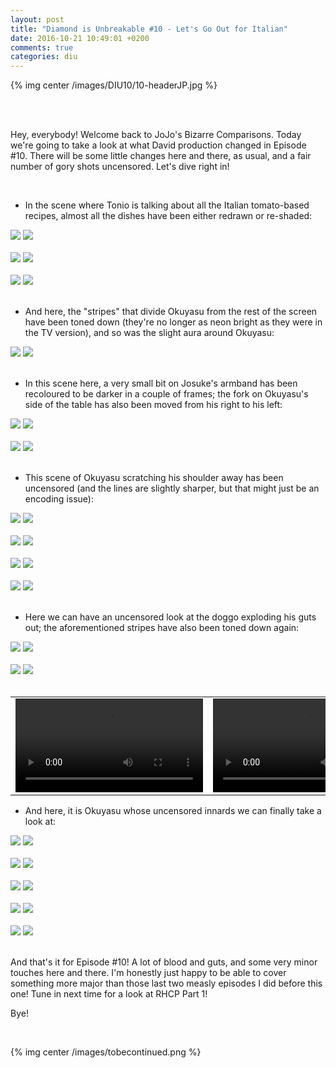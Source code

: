 ```yaml
---
layout: post
title: "Diamond is Unbreakable #10 - Let's Go Out for Italian"
date: 2016-10-21 10:49:01 +0200
comments: true
categories: diu
---
```


{% img center /images/DIU10/10-headerJP.jpg %}
<!-- more -->

<br>
<br>

Hey, everybody! Welcome back to JoJo's Bizarre Comparisons. Today we're going to take a look at what David production changed in Episode #10. There will be some little changes here and there, as usual, and a fair number of gory shots uncensored. Let's dive right in!

<br>

- In the scene where Tonio is talking about all the Italian tomato-based recipes, almost all the dishes have been either redrawn or re-shaded:

<div id="container1" class="twentytwenty-container">
 <img src="./../images/DIU10/tv-10152.jpg" />
 <img src="./../images/DIU10/bd-10152.jpg" />
</div>

<br>

<div id="container1" class="twentytwenty-container">
 <img src="./../images/DIU10/tv-10207.jpg" />
 <img src="./../images/DIU10/bd-10207.jpg" />
</div>

<br>

<div id="container1" class="twentytwenty-container">
 <img src="./../images/DIU10/tv-10270.jpg" />
 <img src="./../images/DIU10/bd-10270.jpg" />
</div>

<br>

- And here, the "stripes" that divide Okuyasu from the rest of the screen have been toned down (they're no longer as neon bright as they were in the TV version), and so was the slight aura around Okuyasu:

<div id="container1" class="twentytwenty-container">
 <img src="./../images/DIU10/tv-11910.jpg" />
 <img src="./../images/DIU10/bd-11910.jpg" />
</div>

<br>

- In this scene here, a very small bit on Josuke's armband has been recoloured to be darker in a couple of frames; the fork on Okuyasu's side of the table has also been moved from his right to his left:

<div id="container1" class="twentytwenty-container">
 <img src="./../images/DIU10/tv-12380.jpg" />
 <img src="./../images/DIU10/bd-12380.jpg" />
</div>

<br>

<div id="container1" class="twentytwenty-container">
 <img src="./../images/DIU10/tv-12430.jpg" />
 <img src="./../images/DIU10/bd-12430.jpg" />
</div>

<br>

- This scene of Okuyasu scratching his shoulder away has been uncensored (and the lines are slightly sharper, but that might just be an encoding issue):

<div id="container1" class="twentytwenty-container">
 <img src="./../images/DIU10/tv-13840.jpg" />
 <img src="./../images/DIU10/bd-13840.jpg" />
</div>

<br>

<div id="container1" class="twentytwenty-container">
 <img src="./../images/DIU10/tv-14785.jpg" />
 <img src="./../images/DIU10/bd-14785.jpg" />
</div>

<br>

<div id="container1" class="twentytwenty-container">
 <img src="./../images/DIU10/tv-14840.jpg" />
 <img src="./../images/DIU10/bd-14840.jpg" />
</div>

<br>

<div id="container1" class="twentytwenty-container">
 <img src="./../images/DIU10/tv-15005.jpg" />
 <img src="./../images/DIU10/bd-15005.jpg" />
</div>

<br>

- Here we can have an uncensored look at the doggo exploding his guts out; the aforementioned stripes have also been toned down again:

<div id="container1" class="twentytwenty-container">
 <img src="./../images/DIU10/tv-25370.jpg" />
 <img src="./../images/DIU10/bd-25370.jpg" />
</div>

<br>

<div id="container1" class="twentytwenty-container">
 <img src="./../images/DIU10/tv-25380.jpg" />
 <img src="./../images/DIU10/bd-25380.jpg" />
</div>

<br>

<table width="100%">
<tr>
<td align="left" valign="top" width="50%">
<video class='center' nocontrols loop preload='auto'>
  <source src="./../videos/DIU10/TV 01 - doggo.webm" type='video/webm; codecs="vp8, vorbis"'>
</video>
</td>
<td align="left" valign="top" width="50%">
<video nocontrols loop preload='auto'>
  <source src="./../videos/DIU10/BD 01 - doggo.webm" type='video/webm; codecs="vp8, vorbis"'>
</video>
</td>
</tr>
</table>

- And here, it is Okuyasu whose uncensored innards we can finally take a look at:

<div id="container1" class="twentytwenty-container">
 <img src="./../images/DIU10/tv-26950.jpg" />
 <img src="./../images/DIU10/bd-26950.jpg" />
</div>

<br>

<div id="container1" class="twentytwenty-container">
 <img src="./../images/DIU10/tv-26980.jpg" />
 <img src="./../images/DIU10/bd-26980.jpg" />
</div>

<br>

<div id="container1" class="twentytwenty-container">
 <img src="./../images/DIU10/tv-27015.jpg" />
 <img src="./../images/DIU10/bd-27015.jpg" />
</div>

<br>

<div id="container1" class="twentytwenty-container">
 <img src="./../images/DIU10/tv-27170.jpg" />
 <img src="./../images/DIU10/bd-27170.jpg" />
</div>

<br>

<div id="container1" class="twentytwenty-container">
 <img src="./../images/DIU10/tv-27320.jpg" />
 <img src="./../images/DIU10/bd-27320.jpg" />
</div>

<br>

And that's it for Episode #10! A lot of blood and guts, and some very minor touches here and there. I'm honestly just happy to be able to cover something more major than those last two measly episodes I did before this one!
Tune in next time for a look at RHCP Part 1!

Bye!

<br>

{% img center /images/tobecontinued.png %}
